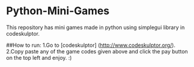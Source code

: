 # Python-Mini-Games
This repository has mini games made in python using simplegui library in codeskulptor.

##How to run:
1.Go to [codeskulptor] (http://www.codeskulptor.org/).<br>
2.Copy paste any of the game codes given above and click the pay button on the top left and enjoy. :)
